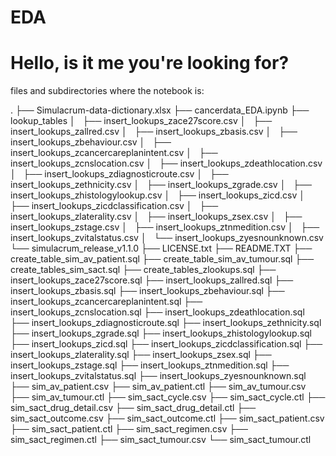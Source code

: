 # EDA
# Hello, is it me you're looking for?


files and subdirectories where the notebook is:

.
├── Simulacrum-data-dictionary.xlsx
├── cancerdata_EDA.ipynb
├── lookup_tables
│   ├── insert_lookups_zace27score.csv
│   ├── insert_lookups_zallred.csv
│   ├── insert_lookups_zbasis.csv
│   ├── insert_lookups_zbehaviour.csv
│   ├── insert_lookups_zcancercareplanintent.csv
│   ├── insert_lookups_zcnslocation.csv
│   ├── insert_lookups_zdeathlocation.csv
│   ├── insert_lookups_zdiagnosticroute.csv
│   ├── insert_lookups_zethnicity.csv
│   ├── insert_lookups_zgrade.csv
│   ├── insert_lookups_zhistologylookup.csv
│   ├── insert_lookups_zicd.csv
│   ├── insert_lookups_zicdclassification.csv
│   ├── insert_lookups_zlaterality.csv
│   ├── insert_lookups_zsex.csv
│   ├── insert_lookups_zstage.csv
│   ├── insert_lookups_ztnmedition.csv
│   ├── insert_lookups_zvitalstatus.csv
│   └── insert_lookups_zyesnounknown.csv
└── simulacrum_release_v1.1.0
    ├── LICENSE.txt
    ├── README.TXT
    ├── create_table_sim_av_patient.sql
    ├── create_table_sim_av_tumour.sql
    ├── create_tables_sim_sact.sql
    ├── create_tables_zlookups.sql
    ├── insert_lookups_zace27score.sql
    ├── insert_lookups_zallred.sql
    ├── insert_lookups_zbasis.sql
    ├── insert_lookups_zbehaviour.sql
    ├── insert_lookups_zcancercareplanintent.sql
    ├── insert_lookups_zcnslocation.sql
    ├── insert_lookups_zdeathlocation.sql
    ├── insert_lookups_zdiagnosticroute.sql
    ├── insert_lookups_zethnicity.sql
    ├── insert_lookups_zgrade.sql
    ├── insert_lookups_zhistologylookup.sql
    ├── insert_lookups_zicd.sql
    ├── insert_lookups_zicdclassification.sql
    ├── insert_lookups_zlaterality.sql
    ├── insert_lookups_zsex.sql
    ├── insert_lookups_zstage.sql
    ├── insert_lookups_ztnmedition.sql
    ├── insert_lookups_zvitalstatus.sql
    ├── insert_lookups_zyesnounknown.sql
    ├── sim_av_patient.csv
    ├── sim_av_patient.ctl
    ├── sim_av_tumour.csv
    ├── sim_av_tumour.ctl
    ├── sim_sact_cycle.csv
    ├── sim_sact_cycle.ctl
    ├── sim_sact_drug_detail.csv
    ├── sim_sact_drug_detail.ctl
    ├── sim_sact_outcome.csv
    ├── sim_sact_outcome.ctl
    ├── sim_sact_patient.csv
    ├── sim_sact_patient.ctl
    ├── sim_sact_regimen.csv
    ├── sim_sact_regimen.ctl
    ├── sim_sact_tumour.csv
    └── sim_sact_tumour.ctl